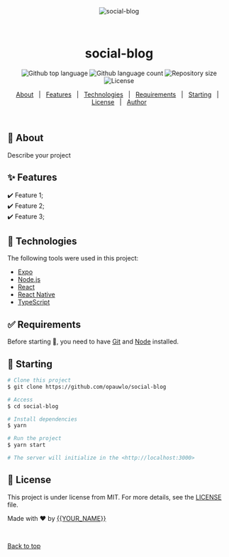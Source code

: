<div align="center" id="top"> 
  <img src="./.github/app.gif" alt="social-blog" />

  &#xa0;

  <!-- <a href="https://social-blog.netlify.app">Demo</a> -->
</div>

<h1 align="center">social-blog</h1>

<p align="center">
  <img alt="Github top language" src="https://img.shields.io/github/languages/top/opauwlo/social-blog?color=56BEB8">

  <img alt="Github language count" src="https://img.shields.io/github/languages/count/opauwlo/social-blog?color=56BEB8">

  <img alt="Repository size" src="https://img.shields.io/github/repo-size/opauwlo/social-blog?color=56BEB8">

  <img alt="License" src="https://img.shields.io/github/license/opauwlo/social-blog?color=56BEB8">

  <!-- <img alt="Github issues" src="https://img.shields.io/github/issues/opauwlo/social-blog?color=56BEB8" /> -->

  <!-- <img alt="Github forks" src="https://img.shields.io/github/forks/opauwlo/social-blog?color=56BEB8" /> -->

  <!-- <img alt="Github stars" src="https://img.shields.io/github/stars/opauwlo/social-blog?color=56BEB8" /> -->
</p>

<!-- Status -->

<!-- <h4 align="center"> 
	🚧  social-blog 🚀 Under construction...  🚧
</h4> 

<hr> -->

<p align="center">
  <a href="#dart-about">About</a> &#xa0; | &#xa0; 
  <a href="#sparkles-features">Features</a> &#xa0; | &#xa0;
  <a href="#rocket-technologies">Technologies</a> &#xa0; | &#xa0;
  <a href="#white_check_mark-requirements">Requirements</a> &#xa0; | &#xa0;
  <a href="#checkered_flag-starting">Starting</a> &#xa0; | &#xa0;
  <a href="#memo-license">License</a> &#xa0; | &#xa0;
  <a href="https://github.com/opauwlo" target="_blank">Author</a>
</p>

<br>

## :dart: About ##

Describe your project

## :sparkles: Features ##

:heavy_check_mark: Feature 1;\
:heavy_check_mark: Feature 2;\
:heavy_check_mark: Feature 3;

## :rocket: Technologies ##

The following tools were used in this project:

- [Expo](https://expo.io/)
- [Node.js](https://nodejs.org/en/)
- [React](https://pt-br.reactjs.org/)
- [React Native](https://reactnative.dev/)
- [TypeScript](https://www.typescriptlang.org/)

## :white_check_mark: Requirements ##

Before starting :checkered_flag:, you need to have [Git](https://git-scm.com) and [Node](https://nodejs.org/en/) installed.

## :checkered_flag: Starting ##

```bash
# Clone this project
$ git clone https://github.com/opauwlo/social-blog

# Access
$ cd social-blog

# Install dependencies
$ yarn

# Run the project
$ yarn start

# The server will initialize in the <http://localhost:3000>
```

## :memo: License ##

This project is under license from MIT. For more details, see the [LICENSE](LICENSE.md) file.


Made with :heart: by <a href="https://github.com/opauwlo" target="_blank">{{YOUR_NAME}}</a>

&#xa0;

<a href="#top">Back to top</a>
